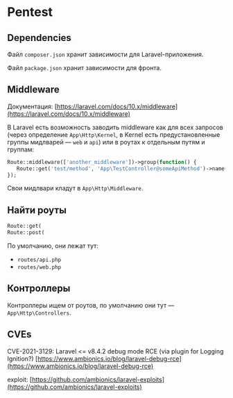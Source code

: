 # Pentest

## Dependencies

Файл `composer.json` хранит зависимости для Laravel-приложения.

Файл `package.json` хранит зависимости для фронта.

## Middleware

Документация: [https://laravel.com/docs/10.x/middleware](https://laravel.com/docs/10.x/middleware)

В Laravel есть возможность заводить middleware как для всех запросов (через определение `App\Http\Kernel`, в Kernel есть предустановленные группы мидлварей — `web` и `api`) или в роутах к отдельным путям и группам:

```php
Route::middleware(['another_middleware'])->group(function() {
   Route::get('test/method', 'App\TestController@someApiMethod')->name('test.method')->middleware(['SomeMiddleware'])
});
```

Свои мидлвари кладут в `App\Http\Middleware`.

## Найти роуты&#x20;

```php
Route::get(
Route::post(
```

По умолчанию, они лежат тут:

* `routes/api.php`
* `routes/web.php`

## Контроллеры

Контроллеры ищем от роутов, по умолчанию они тут — `App\Http\Controllers`.

## CVEs

CVE-2021-3129: Laravel <= v8.4.2 debug mode RCE (via plugin for Logging Ignition?) [https://www.ambionics.io/blog/laravel-debug-rce](https://www.ambionics.io/blog/laravel-debug-rce)

exploit: [https://github.com/ambionics/laravel-exploits](https://github.com/ambionics/laravel-exploits)

